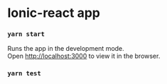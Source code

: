 # Ionic-react app

### `yarn start`

Runs the app in the development mode.\
Open [http://localhost:3000](http://localhost:3000) to view it in the browser.

### `yarn test`
